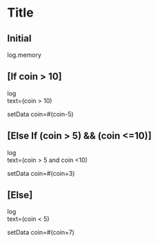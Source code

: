 # Title

## Initial

log.memory

## [If coin > 10]

log\
  text=(coin > 10)

setData
  coin=#(coin-5)

## [Else If (coin > 5) && (coin <=10)]

log\
  text=(coin > 5 and coin <10)

setData
  coin=#(coin+3)

## [Else]

log\
  text=(coin < 5)

setData
  coin=#(coin+7)
